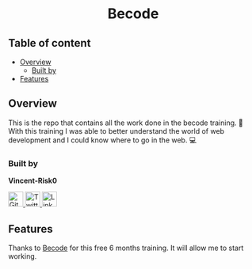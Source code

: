 <h1 align="center">Becode</h1>

<!-- Table of content-->

 ## Table of content

* [Overview](#overview)
    * [Built by](#built-by)
* [Features](#features)



## Overview

This is the repo that contains all the work done in the becode training. 💪
With this training I was able to better understand the world of web development and I could know where to go in the web. 💻



### Built by

**Vincent-Risk0**

<a href="https://github.com/Vincent-Risk0">
    <img width="30"  src="https://raw.githubusercontent.com/Vincent-Risk0/Utility-folder/cd6f90936a3876dea6c6fe9b8fe2f880f814f6d4/asset/github.svg" alt="Github"/>
</a>    
<a href="https://twitter.com/Vincent_Risk0">
    <img width="30"  src="https://raw.githubusercontent.com/Vincent-Risk0/Utility-folder/cd6f90936a3876dea6c6fe9b8fe2f880f814f6d4/asset/twitter.svg" alt="Twitter"/>
</a>
<a href="https://www.linkedin.com/in/vincent-btn-dev/">
    <img width="30" src="https://raw.githubusercontent.com/Vincent-Risk0/Utility-folder/49c9131fd1cb3709877b9c0597ff8fef85ccb15b/asset/linkedin.svg" alt="LinkedIn"/>
</a>

## Features

Thanks to [Becode](https://becode.org) for this free 6 months training. It will allow me to start working.
